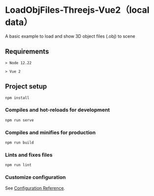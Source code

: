 # LoadObjFiles-Threejs-Vue2（local data）

A basic example to load and show 3D object files (.obj) to scene



## Requirements

```
> Node 12.22

> Vue 2
```

## Project setup

```
npm install
```

### Compiles and hot-reloads for development

```
npm run serve
```

### Compiles and minifies for production

```
npm run build
```

### Lints and fixes files

```
npm run lint
```

### Customize configuration

See [Configuration Reference](https://cli.vuejs.org/config/).
